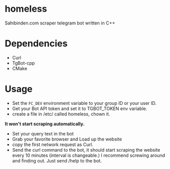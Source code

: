 # homeless
Sahibinden.com scraper telegram bot written in  C++

# Dependencies
* Curl
* TgBot-cpp
* CMake

# Usage
 * Set the `FC_DEV` environment variable to your group ID or your user ID.
 * Get your Bot API token and set it to TGBOT_TOKEN env variable. 
 * create a file in /etc/ called homeless, chown it.

**It won't start scraping automatically.** 
 * Set your query text in the bot
 * Grab your favorite browser and Load up the website
 * copy the first network request as Curl.
 * Send the curl command to the bot, it should start scraping the website every 10 minutes (interval is changeable.)
I recommend screwing around and finding out. Just send /help to the bot.
